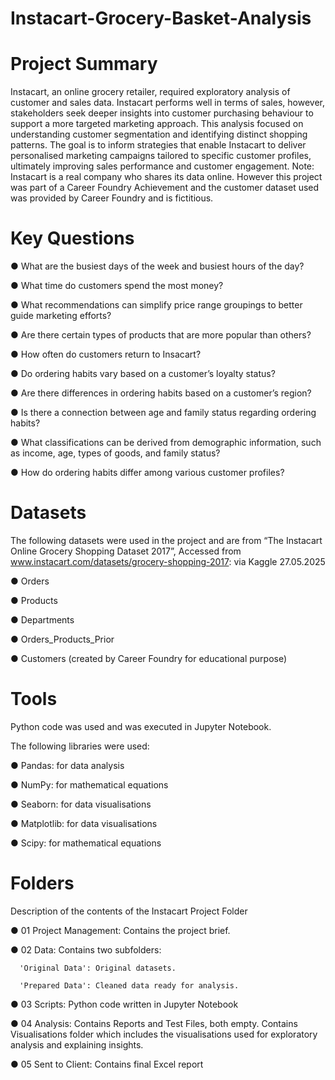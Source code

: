 # Instacart-Grocery-Basket-Analysis
# Project Summary

Instacart, an online grocery retailer, required exploratory analysis of customer and sales data. Instacart performs well in terms of sales, however, stakeholders seek deeper insights into customer purchasing behaviour to support a more targeted marketing approach. This analysis focused on understanding customer segmentation and identifying distinct shopping patterns. The goal is to inform strategies that enable Instacart to deliver personalised marketing campaigns tailored to specific customer profiles, ultimately improving sales performance and customer engagement. Note: Instacart is a real company who shares its data online. However this project was part of a Career Foundry Achievement and the customer dataset used was provided by Career Foundry and is fictitious. 

# Key Questions

● What are the busiest days of the week and busiest hours of the day?

● What time do customers spend the most money?

● What recommendations can simplify price range groupings to better guide marketing efforts?

● Are there certain types of products that are more popular than others?

● How often do customers return to Insacart?

● Do ordering habits vary based on a customer’s loyalty status?

● Are there differences in ordering habits based on a customer’s region?

● Is there a connection between age and family status regarding ordering habits?

● What classifications can be derived from demographic information, such as income, age,  types of goods, and family status?

● How do ordering habits differ among various customer profiles?

# Datasets

The following datasets were used in the project and are from “The Instacart Online Grocery Shopping
Dataset 2017”, Accessed from www.instacart.com/datasets/grocery-shopping-2017: via Kaggle 27.05.2025

● Orders

● Products

● Departments

● Orders_Products_Prior

● Customers (created by Career Foundry for educational purpose)

# Tools

Python code was used and was executed in Jupyter Notebook.

The following libraries were used:

●  Pandas: for data analysis

●  NumPy: for mathematical equations

●  Seaborn: for data visualisations

●  Matplotlib: for data visualisations

●  Scipy: for mathematical equations 

# Folders

Description of the contents of the Instacart Project Folder

● 01 Project Management: Contains the project brief.

● 02 Data: Contains two subfolders: 

      'Original Data': Original datasets.

      'Prepared Data': Cleaned data ready for analysis.

● 03 Scripts: Python code written in Jupyter Notebook

● 04 Analysis: Contains Reports and Test Files, both empty. Contains Visualisations folder which includes the visualisations used for exploratory analysis and explaining insights.

● 05 Sent to Client: Contains final Excel report
